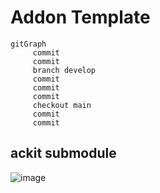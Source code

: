 # Addon Template

```mermaid
gitGraph
     commit
     commit
     branch develop
     commit
     commit
     commit
     checkout main
     commit
     commit
```

## ackit submodule
![image](https://github.com/jfranmatheu/BD3-Addon-Help-Modules/assets/45881831/88da9753-48ad-4810-9716-da1635dafdd2)

